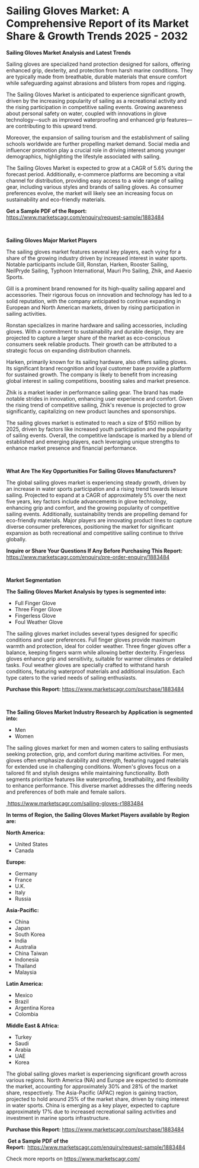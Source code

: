 <p><h1>Sailing Gloves Market: A Comprehensive Report of its Market Share & Growth Trends 2025 - 2032</h1></p><p><strong>Sailing Gloves Market Analysis and Latest Trends</strong></p>
<p><p>Sailing gloves are specialized hand protection designed for sailors, offering enhanced grip, dexterity, and protection from harsh marine conditions. They are typically made from breathable, durable materials that ensure comfort while safeguarding against abrasions and blisters from ropes and rigging.</p><p>The Sailing Gloves Market is anticipated to experience significant growth, driven by the increasing popularity of sailing as a recreational activity and the rising participation in competitive sailing events. Growing awareness about personal safety on water, coupled with innovations in glove technology—such as improved waterproofing and enhanced grip features—are contributing to this upward trend. </p><p>Moreover, the expansion of sailing tourism and the establishment of sailing schools worldwide are further propelling market demand. Social media and influencer promotion play a crucial role in driving interest among younger demographics, highlighting the lifestyle associated with sailing.</p><p>The Sailing Gloves Market is expected to grow at a CAGR of 5.6% during the forecast period. Additionally, e-commerce platforms are becoming a vital channel for distribution, providing easy access to a wide range of sailing gear, including various styles and brands of sailing gloves. As consumer preferences evolve, the market will likely see an increasing focus on sustainability and eco-friendly materials.</p></p>
<p><strong>Get a Sample PDF of the Report:&nbsp;</strong> <a href="https://www.marketscagr.com/enquiry/request-sample/1883484?utm_campaign=2326&utm_medium=2&utm_source=Github&utm_content=ia&utm_term=09022025&utm_id=sailing-gloves">https://www.marketscagr.com/enquiry/request-sample/1883484</a></p>
<p>&nbsp;</p>
<p><strong>Sailing Gloves Major Market Players</strong></p>
<p><p>The sailing gloves market features several key players, each vying for a share of the growing industry driven by increased interest in water sports. Notable participants include Gill, Ronstan, Harken, Rooster Sailing, NeilPryde Sailing, Typhoon International, Mauri Pro Sailing, Zhik, and Aaexio Sports.</p><p>Gill is a prominent brand renowned for its high-quality sailing apparel and accessories. Their rigorous focus on innovation and technology has led to a solid reputation, with the company anticipated to continue expanding in European and North American markets, driven by rising participation in sailing activities.</p><p>Ronstan specializes in marine hardware and sailing accessories, including gloves. With a commitment to sustainability and durable design, they are projected to capture a larger share of the market as eco-conscious consumers seek reliable products. Their growth can be attributed to a strategic focus on expanding distribution channels.</p><p>Harken, primarily known for its sailing hardware, also offers sailing gloves. Its significant brand recognition and loyal customer base provide a platform for sustained growth. The company is likely to benefit from increasing global interest in sailing competitions, boosting sales and market presence.</p><p>Zhik is a market leader in performance sailing gear. The brand has made notable strides in innovation, enhancing user experience and comfort. Given the rising trend of competitive sailing, Zhik's revenue is projected to grow significantly, capitalizing on new product launches and sponsorships.</p><p>The sailing gloves market is estimated to reach a size of $150 million by 2025, driven by factors like increased youth participation and the popularity of sailing events. Overall, the competitive landscape is marked by a blend of established and emerging players, each leveraging unique strengths to enhance market presence and financial performance.</p></p>
<p>&nbsp;</p>
<p><strong>What Are The Key Opportunities For Sailing Gloves Manufacturers?</strong></p>
<p><p>The global sailing gloves market is experiencing steady growth, driven by an increase in water sports participation and a rising trend towards leisure sailing. Projected to expand at a CAGR of approximately 5% over the next five years, key factors include advancements in glove technology, enhancing grip and comfort, and the growing popularity of competitive sailing events. Additionally, sustainability trends are propelling demand for eco-friendly materials. Major players are innovating product lines to capture diverse consumer preferences, positioning the market for significant expansion as both recreational and competitive sailing continue to thrive globally.</p></p>
<p><strong>Inquire or Share Your Questions If Any Before Purchasing This Report:</strong> <a href="https://www.marketscagr.com/enquiry/pre-order-enquiry/1883484?utm_campaign=2326&utm_medium=2&utm_source=Github&utm_content=ia&utm_term=09022025&utm_id=sailing-gloves">https://www.marketscagr.com/enquiry/pre-order-enquiry/1883484</a></p>
<p>&nbsp;</p>
<p><strong>Market Segmentation</strong></p>
<p><strong>The Sailing Gloves Market Analysis by types is segmented into:</strong></p>
<p><ul><li>Full Finger Glove</li><li>Three Finger Glove</li><li>Fingerless Glove</li><li>Foul Weather Glove</li></ul></p>
<p><p>The sailing gloves market includes several types designed for specific conditions and user preferences. Full finger gloves provide maximum warmth and protection, ideal for colder weather. Three finger gloves offer a balance, keeping fingers warm while allowing better dexterity. Fingerless gloves enhance grip and sensitivity, suitable for warmer climates or detailed tasks. Foul weather gloves are specially crafted to withstand harsh conditions, featuring waterproof materials and additional insulation. Each type caters to the varied needs of sailing enthusiasts.</p></p>
<p><strong>Purchase this Report:&nbsp;</strong><a href="https://www.marketscagr.com/purchase/1883484?utm_campaign=2326&utm_medium=2&utm_source=Github&utm_content=ia&utm_term=09022025&utm_id=sailing-gloves">https://www.marketscagr.com/purchase/1883484</a></p>
<p>&nbsp;</p>
<p><strong>The Sailing Gloves Market Industry Research by Application is segmented into:</strong></p>
<p><ul><li>Men</li><li>Women</li></ul></p>
<p><p>The sailing gloves market for men and women caters to sailing enthusiasts seeking protection, grip, and comfort during maritime activities. For men, gloves often emphasize durability and strength, featuring rugged materials for extended use in challenging conditions. Women's gloves focus on a tailored fit and stylish designs while maintaining functionality. Both segments prioritize features like waterproofing, breathability, and flexibility to enhance performance. This diverse market addresses the differing needs and preferences of both male and female sailors.</p></p>
<p><a href="https://www.marketscagr.com/sailing-gloves-r1883484?utm_campaign=2326&utm_medium=2&utm_source=Github&utm_content=ia&utm_term=09022025&utm_id=sailing-gloves">&nbsp;https://www.marketscagr.com/sailing-gloves-r1883484</a></p>
<p><strong>In terms of Region, the Sailing Gloves Market Players available by Region are:</strong></p>
<p>
    <p> <strong> North America: </strong>
        <ul>
            <li>United States</li>
            <li>Canada</li>
        </ul>
        </p> 
    <p> <strong> Europe: </strong>
        <ul>
            <li>Germany</li>
            <li>France</li>
            <li>U.K.</li>
            <li>Italy</li>
            <li>Russia</li>
        </ul>
        </p> 
    <p> <strong> Asia-Pacific: </strong>
        <ul>
            <li>China</li>
            <li>Japan</li>
            <li>South Korea</li>
            <li>India</li>
            <li>Australia</li>
            <li>China Taiwan</li>
            <li>Indonesia</li>
            <li>Thailand</li>
            <li>Malaysia</li>
        </ul>
        </p> 
    <p> <strong> Latin America: </strong>
        <ul>
            <li>Mexico</li>
            <li>Brazil</li>
            <li>Argentina Korea</li>
            <li>Colombia</li>
        </ul>
        </p> 
    <p> <strong> Middle East & Africa: </strong>
        <ul>
            <li>Turkey</li>
            <li>Saudi</li>
            <li>Arabia</li>
            <li>UAE</li>
            <li>Korea</li>
        </ul>
    </p>
    </p>
<p><p>The global sailing gloves market is experiencing significant growth across various regions. North America (NA) and Europe are expected to dominate the market, accounting for approximately 30% and 28% of the market share, respectively. The Asia-Pacific (APAC) region is gaining traction, projected to hold around 25% of the market share, driven by rising interest in water sports. China is emerging as a key player, expected to capture approximately 17% due to increased recreational sailing activities and investment in marine sports infrastructure.</p></p>
<p><strong>Purchase this Report: </strong><a href="https://www.marketscagr.com/purchase/1883484?utm_campaign=2326&utm_medium=2&utm_source=Github&utm_content=ia&utm_term=09022025&utm_id=sailing-gloves">https://www.marketscagr.com/purchase/1883484</a></p>
<p>&nbsp;<strong>Get a Sample PDF of the Report:&nbsp;&nbsp;</strong><a href="https://www.marketscagr.com/enquiry/request-sample/1883484?utm_campaign=2326&utm_medium=2&utm_source=Github&utm_content=ia&utm_term=09022025&utm_id=sailing-gloves">https://www.marketscagr.com/enquiry/request-sample/1883484</a></p>
<p><strong></strong></p>
<p>Check more reports on <a href="https://www.marketscagr.com/?utm_campaign=2326&utm_medium=2&utm_source=Github&utm_content=ia&utm_term=09022025&utm_id=sailing-gloves">https://www.marketscagr.com/</a></p>